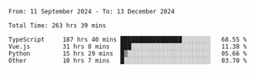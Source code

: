 <!--START_SECTION:waka-->

```abap
From: 11 September 2024 - To: 13 December 2024

Total Time: 263 hrs 39 mins

TypeScript     187 hrs 40 mins █████████████████░░░░░░░░   68.55 %
Vue.js         31 hrs 8 mins   ███░░░░░░░░░░░░░░░░░░░░░░   11.38 %
Python         15 hrs 29 mins  █▒░░░░░░░░░░░░░░░░░░░░░░░   05.66 %
Other          10 hrs 7 mins   █░░░░░░░░░░░░░░░░░░░░░░░░   03.70 %
```

<!--END_SECTION:waka-->
